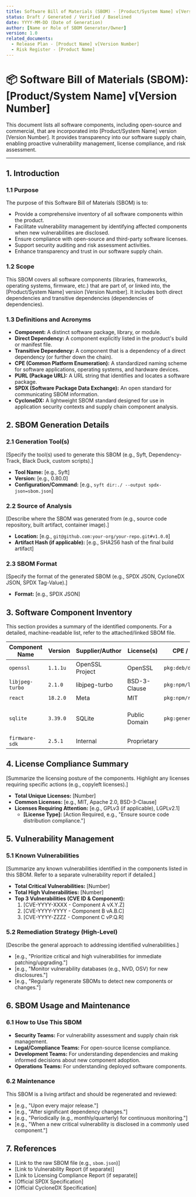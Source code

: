 ```yaml
---
title: Software Bill of Materials (SBOM) - [Product/System Name] v[Version Number]
status: Draft / Generated / Verified / Baselined
date: YYYY-MM-DD (Date of Generation)
author: [Name or Role of SBOM Generator/Owner]
version: 1.0
related_documents:
  - Release Plan - [Product Name] v[Version Number]
  - Risk Register - [Product Name]
---
```


# 📦 Software Bill of Materials (SBOM): [Product/System Name] v[Version Number]

This document lists all software components, including open-source and commercial, that are incorporated into [Product/System Name] version [Version Number]. It provides transparency into our software supply chain, enabling proactive vulnerability management, license compliance, and risk assessment.

---

## 1. Introduction

### 1.1 Purpose

The purpose of this Software Bill of Materials (SBOM) is to:
* Provide a comprehensive inventory of all software components within the product.
* Facilitate vulnerability management by identifying affected components when new vulnerabilities are disclosed.
* Ensure compliance with open-source and third-party software licenses.
* Support security auditing and risk assessment activities.
* Enhance transparency and trust in our software supply chain.

### 1.2 Scope

This SBOM covers all software components (libraries, frameworks, operating systems, firmware, etc.) that are part of, or linked into, the [Product/System Name] version [Version Number]. It includes both direct dependencies and transitive dependencies (dependencies of dependencies).

### 1.3 Definitions and Acronyms

* **Component:** A distinct software package, library, or module.
* **Direct Dependency:** A component explicitly listed in the product's build or manifest file.
* **Transitive Dependency:** A component that is a dependency of a direct dependency (or further down the chain).
* **CPE (Common Platform Enumeration):** A standardized naming scheme for software applications, operating systems, and hardware devices.
* **PURL (Package URL):** A URL string that identifies and locates a software package.
* **SPDX (Software Package Data Exchange):** An open standard for communicating SBOM information.
* **CycloneDX:** A lightweight SBOM standard designed for use in application security contexts and supply chain component analysis.

## 2. SBOM Generation Details

### 2.1 Generation Tool(s)

[Specify the tool(s) used to generate this SBOM (e.g., Syft, Dependency-Track, Black Duck, custom scripts).]

* **Tool Name:** [e.g., Syft]
* **Version:** [e.g., 0.80.0]
* **Configuration/Command:** [e.g., `syft dir:./ --output spdx-json=sbom.json`]

### 2.2 Source of Analysis

[Describe where the SBOM was generated from (e.g., source code repository, built artifact, container image).]

* **Location:** [e.g., `git@github.com:your-org/your-repo.git#v1.0.0`]
* **Artifact Hash (if applicable):** [e.g., SHA256 hash of the final build artifact]

### 2.3 SBOM Format

[Specify the format of the generated SBOM (e.g., SPDX JSON, CycloneDX JSON, SPDX Tag-Value).]

* **Format:** [e.g., SPDX JSON]

## 3. Software Component Inventory

This section provides a summary of the identified components. For a detailed, machine-readable list, refer to the attached/linked SBOM file.

| Component Name | Version | Supplier/Author | License(s) | CPE / PURL (if available) | Hashes (SHA256) | Direct/Transitive | Vulnerabilities (Known) | Notes |
|----------------|---------|-----------------|------------|---------------------------|-----------------|-------------------|-------------------------|-------|
| `openssl`      | `1.1.1u`| OpenSSL Project | OpenSSL    | `pkg:deb/debian/openssl@1.1.1u` | `abcdef123...`  | Direct            | CVE-2023-XXXX           |       |
| `libjpeg-turbo`| `2.1.0` | libjpeg-turbo   | BSD-3-Clause | `pkg:npm/libjpeg-turbo@2.1.0` | `1234567...`    | Transitive        |                         |       |
| `react`        | `18.2.0`| Meta            | MIT        | `pkg:npm/react@18.2.0`    | `fedcba9...`    | Direct            |                         |       |
| `sqlite`       | `3.39.0`| SQLite          | Public Domain | `pkg:generic/sqlite@3.39.0` | `9876543...`    | Direct            |                         | Used for local caching |
| `firmware-sdk` | `2.5.1` | Internal        | Proprietary |                           | `zyxwvu...`     | Direct            |                         |       |

## 4. License Compliance Summary

[Summarize the licensing posture of the components. Highlight any licenses requiring specific actions (e.g., copyleft licenses).]

* **Total Unique Licenses:** [Number]
* **Common Licenses:** [e.g., MIT, Apache 2.0, BSD-3-Clause]
* **Licenses Requiring Attention:** [e.g., GPLv3 (if applicable), LGPLv2.1]
    * **[License Type]:** [Action Required, e.g., "Ensure source code distribution compliance."]

## 5. Vulnerability Management

### 5.1 Known Vulnerabilities

[Summarize any known vulnerabilities identified in the components listed in this SBOM. Refer to a separate vulnerability report if detailed.]

* **Total Critical Vulnerabilities:** [Number]
* **Total High Vulnerabilities:** [Number]
* **Top 3 Vulnerabilities (CVE ID & Component):**
    1.  [CVE-YYYY-XXXX - Component A vX.Y.Z]
    2.  [CVE-YYYY-YYYY - Component B vA.B.C]
    3.  [CVE-YYYY-ZZZZ - Component C vP.Q.R]

### 5.2 Remediation Strategy (High-Level)

[Describe the general approach to addressing identified vulnerabilities.]

* [e.g., "Prioritize critical and high vulnerabilities for immediate patching/upgrading."]
* [e.g., "Monitor vulnerability databases (e.g., NVD, OSV) for new disclosures."]
* [e.g., "Regularly regenerate SBOMs to detect new components or changes."]

## 6. SBOM Usage and Maintenance

### 6.1 How to Use This SBOM

* **Security Teams:** For vulnerability assessment and supply chain risk management.
* **Legal/Compliance Teams:** For open-source license compliance.
* **Development Teams:** For understanding dependencies and making informed decisions about new component adoption.
* **Operations Teams:** For understanding deployed software components.

### 6.2 Maintenance

This SBOM is a living artifact and should be regenerated and reviewed:
* [e.g., "Upon every major release."]
* [e.g., "After significant dependency changes."]
* [e.g., "Periodically (e.g., monthly/quarterly) for continuous monitoring."]
* [e.g., "When a new critical vulnerability is disclosed in a commonly used component."]

## 7. References

* [Link to the raw SBOM file (e.g., `sbom.json`)]
* [Link to Vulnerability Report (if separate)]
* [Link to Licensing Compliance Report (if separate)]
* [Official SPDX Specification]
* [Official CycloneDX Specification]
